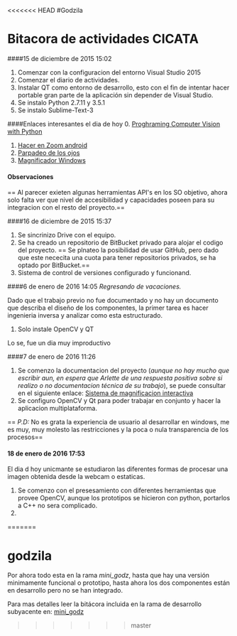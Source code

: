 <<<<<<< HEAD
#Godzila

# Bitacora de actividades CICATA
####15 de diciembre de 2015 15:02

1. Comenzar con la configuracion del entorno Visual Studio 2015
2. Comenzar el diario de actividades.
3. Instalar QT como entorno de desarrollo, esto con el fin de intentar hacer portable gran parte de la aplicación sin depender de Visual Studio.
4. Se instalo Python 2.7.11 y 3.5.1
5. Se instalo Sublime-Text-3


####Enlaces interesantes el dia de hoy
0. [Proghraming Computer Vision with Python ](http://www.etnassoft.com/biblioteca/programming-computer-vision-with-python/)
1. [Hacer en Zoom android](http://androidayuda.com/2014/10/05/aprende-como-hacer-zoom-en-cualquier-pantalla-de-tu-android/)
2. [Parpadeo de los ojos](http://soloelectronicos.com/2015/06/09/deteccion-del-parpadeo-de-los-ojos-mediante-opencv/)
3. [Magnificador Windows](http://windows.microsoft.com/en-us/windows/make-screen-items-bigger-magnifier#1TC=windows-7)

#### Observaciones
== Al parecer exieten algunas herramientas  API's en los SO objetivo, ahora solo falta ver que nivel de accesibilidad y capacidades poseen para su  integracion con el resto del proyecto.==

####16 de diciembre de 2015 15:37

1. Se sincrinizo Drive con el equipo.
2. Se ha creado un repositorio de BitBucket privado para alojar el codigo del proyecto. == Se plnateo la posibilidad de usar GitHub, pero dado que este nececita una cuota para tener repositorios privados, se ha optado por BitBucket.==
3. Sistema de control de versiones configurado y funcionand. 

####6 de enero de 2016 14:05
_Regresando de vacaciones._

Dado que el trabajo previo no fue documentado y no hay un documento que describa el diseño de los componentes, la primer tarea es hacer ingenieria inversa y analizar como esta estructurado.

1. Solo instale OpenCV y QT

Lo se, fue un dia muy improductivo

####7 de enero de 2016 11:26
1. Se comenzo la documentacion del proyecto (_aunque no hay mucho que escribir aun, en espera que Arlette de una respuesta positiva sobre si realizo o no documentacion técnica de su trabajo_), se puede consultar en el siguiente enlace: [Sistema de magnificacion interactiva ](https://www.overleaf.com/read/gyghfrzzwjqy)
2. Se configuro OpenCV y Qt para poder trabajar en conjunto y hacer la aplicacion multiplataforma.



== _P.D:_ No es grata la experiencia de usuario al desarrollar en windows, me es muy, muy molesto las restricciones y la poca o nula transparencia de los procesos==
#### 18 de enero de 2016 17:53

El dia d hoy unicmante se estudiaron las diferentes formas de procesar una imagen obtenida desde la webcam o estaticas.

1. Se comenzo con el presesamiento con diferentes herramientas que provee OpenCV, aunque los prototipos se hicieron con python, portarlos a C++ no sera complicado.
2. 
=======
# godzila

Por ahora todo esta en la rama _mini_godz_, hasta que hay una versión minimamente funcional o prototipo, hasta ahora los dos componentes están en desarrollo pero no se han integrado.

Para mas detalles leer la bitácora incluida en la rama de desarrollo subyacente en: [mini_godz](https://github.com/karlisle/godzila/tree/mini_godz)
>>>>>>> master
